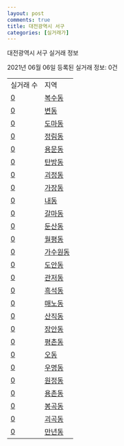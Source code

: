 ```yaml
---
layout: post
comments: true
title: 대전광역시 서구
categories: [실거래가]
---
```


대전광역시 서구 실거래 정보

2021년 06월 06일 등록된 실거래 정보: 0건


<table>
  <tr>
    <td>실거래 수</td>
    <td>지역</td>
  </tr>

  
  <tr>
    <td><a href="3017010100.html">0</a></td>
    <td><a href="3017010100.html">복수동</a></td>
  </tr>
    

  <tr>
    <td><a href="3017010200.html">0</a></td>
    <td><a href="3017010200.html">변동</a></td>
  </tr>
    

  <tr>
    <td><a href="3017010300.html">0</a></td>
    <td><a href="3017010300.html">도마동</a></td>
  </tr>
    

  <tr>
    <td><a href="3017010400.html">0</a></td>
    <td><a href="3017010400.html">정림동</a></td>
  </tr>
    

  <tr>
    <td><a href="3017010500.html">0</a></td>
    <td><a href="3017010500.html">용문동</a></td>
  </tr>
    

  <tr>
    <td><a href="3017010600.html">0</a></td>
    <td><a href="3017010600.html">탄방동</a></td>
  </tr>
    

  <tr>
    <td><a href="3017010800.html">0</a></td>
    <td><a href="3017010800.html">괴정동</a></td>
  </tr>
    

  <tr>
    <td><a href="3017010900.html">0</a></td>
    <td><a href="3017010900.html">가장동</a></td>
  </tr>
    

  <tr>
    <td><a href="3017011000.html">0</a></td>
    <td><a href="3017011000.html">내동</a></td>
  </tr>
    

  <tr>
    <td><a href="3017011100.html">0</a></td>
    <td><a href="3017011100.html">갈마동</a></td>
  </tr>
    

  <tr>
    <td><a href="3017011200.html">0</a></td>
    <td><a href="3017011200.html">둔산동</a></td>
  </tr>
    

  <tr>
    <td><a href="3017011300.html">0</a></td>
    <td><a href="3017011300.html">월평동</a></td>
  </tr>
    

  <tr>
    <td><a href="3017011400.html">0</a></td>
    <td><a href="3017011400.html">가수원동</a></td>
  </tr>
    

  <tr>
    <td><a href="3017011500.html">0</a></td>
    <td><a href="3017011500.html">도안동</a></td>
  </tr>
    

  <tr>
    <td><a href="3017011600.html">0</a></td>
    <td><a href="3017011600.html">관저동</a></td>
  </tr>
    

  <tr>
    <td><a href="3017011700.html">0</a></td>
    <td><a href="3017011700.html">흑석동</a></td>
  </tr>
    

  <tr>
    <td><a href="3017011800.html">0</a></td>
    <td><a href="3017011800.html">매노동</a></td>
  </tr>
    

  <tr>
    <td><a href="3017011900.html">0</a></td>
    <td><a href="3017011900.html">산직동</a></td>
  </tr>
    

  <tr>
    <td><a href="3017012000.html">0</a></td>
    <td><a href="3017012000.html">장안동</a></td>
  </tr>
    

  <tr>
    <td><a href="3017012100.html">0</a></td>
    <td><a href="3017012100.html">평촌동</a></td>
  </tr>
    

  <tr>
    <td><a href="3017012200.html">0</a></td>
    <td><a href="3017012200.html">오동</a></td>
  </tr>
    

  <tr>
    <td><a href="3017012300.html">0</a></td>
    <td><a href="3017012300.html">우명동</a></td>
  </tr>
    

  <tr>
    <td><a href="3017012400.html">0</a></td>
    <td><a href="3017012400.html">원정동</a></td>
  </tr>
    

  <tr>
    <td><a href="3017012500.html">0</a></td>
    <td><a href="3017012500.html">용촌동</a></td>
  </tr>
    

  <tr>
    <td><a href="3017012600.html">0</a></td>
    <td><a href="3017012600.html">봉곡동</a></td>
  </tr>
    

  <tr>
    <td><a href="3017012700.html">0</a></td>
    <td><a href="3017012700.html">괴곡동</a></td>
  </tr>
    

  <tr>
    <td><a href="3017012800.html">0</a></td>
    <td><a href="3017012800.html">만년동</a></td>
  </tr>
    


</table>
    